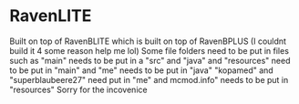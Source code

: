 # RavenLITE
Built on top of RavenBLITE which is built on top of RavenBPLUS (I couldnt build it 4 some reason help me lol)
Some file folders need to be put in files such as "main" needs to be put in a "src" and "java" and "resources" need to be put in "main" and "me" needs to be put in "java" "kopamed" and "superblaubeere27" need put in "me" and mcmod.info" needs to be put in "resources"
Sorry for the incovenice
